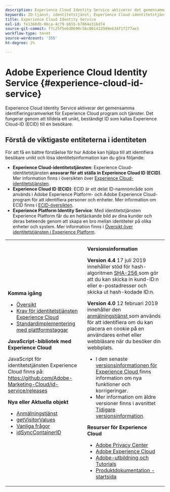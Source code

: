 ```yaml
---
description: Experience Cloud Identity Service aktiverar det gemensamma identifieringsramverket för Experience Cloud program och tjänster. Det fungerar genom att tilldela ett unikt, beständigt ID som kallas Experience Cloud-ID (ECID) till en besökare.
keywords: ID-tjänst; identitetstjänst; Experience Cloud-identitetstjänst
title: Experience Cloud Identity Service
exl-id: fe1368db-06ca-4c79-b655-b7064e316d74
source-git-commit: f7c25f5ebd0690c56c081422949eb34f1f277ae1
workflow-type: tm+mt
source-wordcount: '355'
ht-degree: 2%

---
```


# Adobe Experience Cloud Identity Service {#experience-cloud-id-service}

Experience Cloud Identity Service aktiverar det gemensamma identifieringsramverket för Experience Cloud program och tjänster. Det fungerar genom att tilldela ett unikt, beständigt ID som kallas Experience Cloud-ID (ECID) till en besökare.

## Förstå de viktigaste entiteterna i identiteten

För att få en bättre förståelse för hur Adobe kan hjälpa till att identifiera besökare unikt och lösa identitetsinformation kan du göra följande:

* **Experience Cloud-identitetstjänsten**: Experience Cloud-identitetstjänsten **ansvarar för att ställa in Experience Cloud ID (ECID)**. Mer information finns i översikten över [Experience Cloud-identitetstjänsten](./introduction/overview.md).
* **Experience Cloud ID (ECID)**: ECID är ett delat ID-namnområde som används i Adobe Experience Platform- och Adobe Experience Cloud-program för att identifiera personer och enheter. Mer information om ECID finns i [ECID-översikten](https://experienceleague.adobe.com/docs/experience-platform/identity/ecid.html?lang=sv-SE).
* **Experience Platform Identity Service**: Med identitetstjänsten Experience Platform får du en heltäckande bild av dina kunder och deras beteende genom att skapa en bro mellan identiteter på olika enheter och system. Mer information finns i [Översikt över identitetstjänsten i Experience Platform](https://experienceleague.adobe.com/docs/experience-platform/identity/home.html?lang=sv).

<!-- The Adobe Experience Cloud Identity Service provides a universal, persistent ID that identifies your visitors across all the solutions in the Experience Cloud. It can replace ID generation code for Experience Cloud solutions and services. -->

<table id="table_5E612F746A704FE095B809A013EE977F" class="simpletable"> 
 <tbody> 
  <tr> 
   <td colname="col1"> <p> <b>Komma igång</b> </p> <p> 
     <ul id="ul_D5EC6A54A03F4AB595B588116A7C1296"> 
      <li id="li_845F6DE25A1241439BCDCBC00459D7EB"> <a href="introduction/overview.md" format="dita" scope="local"> Översikt </a> </li> 
      <li id="li_47F399E1D4AF4F08BD647DF01A423BA7"> <a href="reference/requirements.md" format="dita" scope="local"> Krav för identitetstjänsten Experience Cloud </a> </li> 
      <li id="li_CBEEE79B45644F28A52B58DDF23DAD4F"> <a href="https://experienceleague.adobe.com/docs/experience-platform/tags/home.html?lang=sv-SE" format="html" scope="external"> Standardimplementering med plattformstaggar </a> </li> 
     </ul> </p> <p><b>JavaScript-bibliotek med Experience Cloud </b> </p> <p>JavaScript för identitetstjänsten Experience Cloud finns på: <a href="https://github.com/Adobe-Marketing-Cloud/id-service/releases" format="https" scope="external"> https://github.com/Adobe-Marketing-Cloud/id-service/releases</a> </p> <p> <b>Nya eller Aktuella objekt</b> </p> <p> 
     <ul id="ul_B0A25B6827734D55BB1E20D12334AC21"> 
      <li id="li_A66924F4948F4A5ABA545A89A28A6F6A"><a href="implementation-guides/opt-in-service/optin-overview.md#concept-f9b5db0d27a245fbadd3e19162319360" format="dita" scope="local"> Anmälningstjänst </a> </li> 
      <li id="li_92D49CB788AD478EA74BCF5328CB9A14"> <a href="library/get-set/getvisitorvalues.md#reference-b8c9e17c170c4291829a792df46ce279" format="dita" scope="local"> getVisitorValues </a> </li> 
      <li id="li_9E512C6DD15C46C3ABD06ACD60D97E4A"> <a href="faq-intro/faq-intro.md" format="dita" scope="local"> Vanliga frågor </a> </li> 
      <li id="li_7744A4898EA542B9BF009D2066810050"> <a href="library/function-vars/idsyncontainerid.md#reference-5cfbed2240fa4def90f535f017a36015" format="dita" scope="local"> idSyncContainerID </a> </li> 
     </ul> </p> 
     <!-- 
     <p> <b>Announcements:</b> </p> 
     <p> <p>Important:  ID service support for Internet Explorer 6, 7, and 8 is deprecated and will be discontinued in a future release. </p> </p> 
     --> </td> 
   <td colname="col2"> <p> <b>Versionsinformation</b> </p> <p><b>Version 4.4</b> 17 juli 2019 innehåller stöd för hash-algoritmen <a href="reference/hashing-support.md" format="dita" scope="local"> SHA-256 </a> som gör att du kan skicka in kund-ID:n eller e-postadresser och skicka ut hash-kodade ID:n.</p><p><b>Version 4.0</b> 12 februari 2019 innehåller den <a href="implementation-guides/opt-in-service/optin-overview.md#concept-f9b5db0d27a245fbadd3e19162319360" format="dita" scope="local"> anmälningstjänst </a> som används för att identifiera om du kan placera en cookie på en användares enhet eller webbläsare när du besöker din webbplats. </p> <p> 
     <ul id="ul_4F06F170F214492780C7D25A069F799F"> 
      <li id="li_45A7CD556FE44F4DAB035C736A058F36"> I den senaste <a href="https://experienceleague.adobe.com/docs/release-notes/experience-cloud/current.html?lang=sv-SE" format="https" scope="external"> versionsinformationen för Experience Cloud </a> finns information om nya funktioner och korrigeringar. </li> 
      <li id="li_10CC4FBFEFC947CA9AD15F52D9715257">Mer information om äldre versioner finns i avsnittet <a href="https://experienceleague.adobe.com/docs/release-notes/experience-cloud/current.html?lang=sv-SE" format="html" scope="external"> Tidigare versionsinformation</a>. </li> 
     </ul> </p> <p> <b>Resurser för Experience Cloud</b> </p> <p> 
     <ul id="ul_E30EC96BDC624B5591F0470D430B7F41"> 
      <li id="li_F3A5CCFAE0F247CEB41A03CA8E03106B"> <a href="http://www.adobe.com/privacy.html" format="http" scope="external"> Adobe Privacy Center</a> </li> 
      <li id="li_A54C1EB170EA4B8FA6A81B90AB0C39DD"> <a href="https://experienceleague.adobe.com/docs/home.html?lang=en" scope="external" format="http"> Adobe Experience Cloud</a> </li> 
      <li id="li_1938F7044F544481A6CC0F45CC22B80A"> <a href="http://helpx.adobe.com/se/learning.html?promoid=KAUDK" scope="external" format="http"> Adobe-utbildning och Tutorials </a> </li> 
      <li id="li_C71459E0D1464C05B8B9387C43541F17"> <a href="https://helpx.adobe.com/se/support/experience-cloud.html" scope="external" format="https"> Produktdokumentation - startsida</a> </li> 
     </ul> </p> </td> 
  </tr> 
 </tbody> 
</table>

